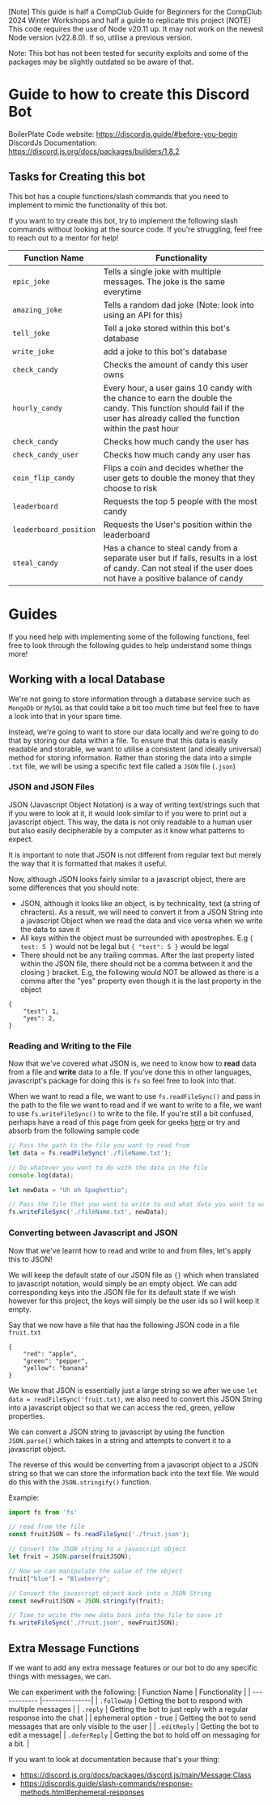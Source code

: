 [Note] This guide is half a CompClub Guide for Beginners for the CompClub 2024 Winter Workshops and half a guide to replicate this project
[NOTE] This code requires the use of Node v20.11 up. It may not work on the newest Node version (v22.8.0). If so, utilise a previous version.

Note: This bot has not been tested for security exploits and some of the packages may be slightly outdated so be aware of that.

# Guide to how to create this Discord Bot
BoilerPlate Code website: https://discordjs.guide/#before-you-begin
DiscordJs Documentation: https://discord.js.org/docs/packages/builders/1.8.2

## Tasks for Creating this bot
This bot has a couple functions/slash commands that you need to implement to mimic the functionality of this bot. 

If you want to try create this bot, try to implement the following slash commands without looking at the source code. If you're struggling, feel free to reach out to a mentor for help!

| Function Name  | Functionality |
| ------------ |---------------|
| `epic_joke` | Tells a single joke with multiple messages. The joke is the same everytime |
| `amazing_joke` | Tells a random dad joke (Note: look into using an API for this) |
| `tell_joke` | Tell a joke stored within this bot's database |
| `write_joke` | add a joke to this bot's database |
| `check_candy` | Checks the amount of candy this user owns |
| `hourly_candy` | Every hour, a user gains 10 candy with the chance to earn the double the candy. This function should fail if the user has already called the function within the past hour |
| `check_candy` | Checks how much candy the user has |
| `check_candy_user` | Checks how much candy any user has |
| `coin_flip_candy` | Flips a coin and decides whether the user gets to double the money that they choose to risk |
| `leaderboard` | Requests the top 5 people with the most candy |
| `leaderboard_position` | Requests the User's position within the leaderboard |
| `steal_candy` | Has a chance to steal candy from a separate user but if fails, results in a lost of candy. Can not steal if the user does not have a positive balance of candy |

# Guides
If you need help with implementing some of the following functions, feel free to look through the following guides to help understand some things more!

## Working with a local Database
We're not going to store information through a database service such as `MongoDb` or `MySQL` as that could take a bit too much time but feel free to have a look into that in your spare time.

Instead, we're going to want to store our data locally and we're going to do that by storing our data within a file. To ensure that this data is easily readable and storable, we want to utilise a consistent (and ideally universal) method for storing information. Rather than storing the data into a simple `.txt` file, we will be using a specific text file called a `JSON` file (`.json`)

### JSON and JSON Files
JSON (Javascript Object Notation) is a way of writing text/strings such that if you were to look at it, it would look similar to if you were to print out a javascript object. This way, the data is not only readable to a human user but also easily decipherable by a computer as it know what patterns to expect.

It is important to note that JSON is not different from regular text but merely the way that it is formatted that makes it useful.

Now, although JSON looks fairly similar to a javascript object, there are some differences that you should note:
- JSON, although it looks like an object, is by technicality, text (a string of chracters). As a result, we will need to convert it from a JSON String into a javascript Object when we read the data and vice versa when we write the data to save it
- All keys within the object must be surrounded with apostrophes. E.g `{ test: 5 }` would not be legal but `{ "test": 5 }` would be legal
- There should not be any trailing commas. After the last property listed within the JSON file, there should not be a comma between it and the closing `}` bracket. E.g, the following would NOT be allowed as there is a comma after the "yes" property even though it is the last property in the object
```
{
	"test": 1,
	"yes": 2,
}
```

### Reading and Writing to the File
Now that we've covered what JSON is, we need to know how to **read** data from a file and **write** data to a file. If you've done this in other languages, javascript's package for doing this is `fs` so feel free to look into that.

When we want to read a file, we want to use `fs.readFileSync()` and pass in the path to the file we want to read and if we want to write to a file, we want to use `fs.writeFileSync()` to write to the file. If you're still a bit confused, perhaps have a read of this page from geek for geeks [here](https://www.geeksforgeeks.org/node-js-fs-readfilesync-method/) or try and absorb from the following sample code

```js
// Pass the path to the file you want to read from
let data = fs.readFileSync('./fileName.txt');

// Do whatever you want to do with the data in the file
console.log(data);

let newData = "Uh oh Spaghettio";

// Pass the file that you want to write to and what data you want to write
fs.writeFileSync('./fileName.txt', newData);

```

### Converting between Javascript and JSON
Now that we've learnt how to read and write to and from files, let's apply this to JSON!

We will keep the default state of our JSON file as `{}` which when translated to javascript notation, would simply be an empty object. We can add corresponding keys into the JSON file for its default state if we wish however for this project, the keys will simply be the user ids so I will keep it empty.

Say that we now have a file that has the following JSON code in a file `fruit.txt`
```
{
	"red": "apple",
	"green": "pepper",
	"yellow": "banana"
}
```

We know that JSON is essentially just a large string so we after we use `let data = readFileSync('fruit.txt)`, we also need to convert this JSON String into a javascript object so that we can access the red, green, yellow properties.

We can convert a JSON string to javascript by using the function `JSON.parse()` which takes in a string and attempts to convert it to a javascript object.

The reverse of this would be converting from a javascript object to a JSON string so that we can store the information back into the text file. We would do this with the `JSON.stringify()` function.

Example:
```js
import fs from 'fs'

// read from the file
const fruitJSON = fs.readFileSync('./fruit.json');

// Convert the JSON string to a javascript object
let fruit = JSON.parse(fruitJSON);

// Now we can manipulate the value of the object
fruit["blue"] = "Blueberry";

// Convert the javascript object back into a JSON String
const newFruitJSON = JSON.stringify(fruit);

// Time to write the new data back into the file to save it
fs.writeFileSync('./fruit.json', newFruitJSON);
```

## Extra Message Functions

If we want to add any extra message features or our bot to do any specific things with messages, we can.

We can experiment with the following:
| Function Name  | Functionality |
| ------------ |---------------|
| `.followUp` | Getting the bot to respond with multiple messages |
| `.reply` | Getting the bot to just reply with a regular response into the chat |
| ephemeral option - true | Getting the bot to send messages that are only visible to the user |
| `.editReply` | Getting the bot to edit a message|
| `.deferReply` | Getting the bot to hold off on messaging for a bit. |

If you want to look at documentation because that's your thing:
- https://discord.js.org/docs/packages/discord.js/main/Message:Class
- https://discordjs.guide/slash-commands/response-methods.html#ephemeral-responses

